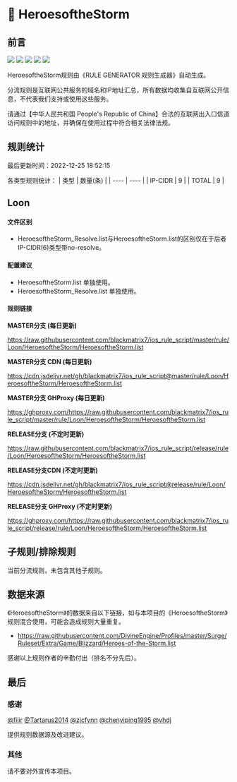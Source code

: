 # 🧸 HeroesoftheStorm

## 前言

![](https://shields.io/badge/-移除重复规则-ff69b4) ![](https://shields.io/badge/-DOMAIN与DOMAIN--SUFFIX合并-green) ![](https://shields.io/badge/-DOMAIN--SUFFIX间合并-critical) ![](https://shields.io/badge/-DOMAIN--SUFFIX与DOMAIN--KEYWORD合并-blue) ![](https://shields.io/badge/-IP--CIDR(6)合并-blueviolet) 

HeroesoftheStorm规则由《RULE GENERATOR 规则生成器》自动生成。

分流规则是互联网公共服务的域名和IP地址汇总，所有数据均收集自互联网公开信息，不代表我们支持或使用这些服务。

请通过【中华人民共和国 People's Republic of China】合法的互联网出入口信道访问规则中的地址，并确保在使用过程中符合相关法律法规。

## 规则统计

最后更新时间：2022-12-25 18:52:15

各类型规则统计：
| 类型 | 数量(条)  | 
| ---- | ----  |
| IP-CIDR | 9  | 
| TOTAL | 9  | 


## Loon 

#### 文件区别
- HeroesoftheStorm_Resolve.list与HeroesoftheStorm.list的区别仅在于后者IP-CIDR(6)类型带no-resolve。

#### 配置建议
- HeroesoftheStorm.list 单独使用。
- HeroesoftheStorm_Resolve.list 单独使用。

#### 规则链接
**MASTER分支 (每日更新)**

https://raw.githubusercontent.com/blackmatrix7/ios_rule_script/master/rule/Loon/HeroesoftheStorm/HeroesoftheStorm.list

**MASTER分支 CDN (每日更新)**

https://cdn.jsdelivr.net/gh/blackmatrix7/ios_rule_script@master/rule/Loon/HeroesoftheStorm/HeroesoftheStorm.list

**MASTER分支 GHProxy (每日更新)**

https://ghproxy.com/https://raw.githubusercontent.com/blackmatrix7/ios_rule_script/master/rule/Loon/HeroesoftheStorm/HeroesoftheStorm.list

**RELEASE分支 (不定时更新)**

https://raw.githubusercontent.com/blackmatrix7/ios_rule_script/release/rule/Loon/HeroesoftheStorm/HeroesoftheStorm.list

**RELEASE分支CDN (不定时更新)**

https://cdn.jsdelivr.net/gh/blackmatrix7/ios_rule_script@release/rule/Loon/HeroesoftheStorm/HeroesoftheStorm.list

**RELEASE分支 GHProxy (不定时更新)**

https://ghproxy.com/https://raw.githubusercontent.com/blackmatrix7/ios_rule_script/release/rule/Loon/HeroesoftheStorm/HeroesoftheStorm.list

## 子规则/排除规则


当前分流规则，未包含其他子规则。

## 数据来源

《HeroesoftheStorm》的数据来自以下链接，如与本项目的《HeroesoftheStorm》规则混合使用，可能会造成规则大量重复。

- https://raw.githubusercontent.com/DivineEngine/Profiles/master/Surge/Ruleset/Extra/Game/Blizzard/Heroes-of-the-Storm.list


感谢以上规则作者的辛勤付出（排名不分先后）。

## 最后

### 感谢

[@fiiir](https://github.com/fiiir) [@Tartarus2014](https://github.com/Tartarus2014) [@zjcfynn](https://github.com/zjcfynn) [@chenyiping1995](https://github.com/chenyiping1995) [@vhdj](https://github.com/vhdj)

提供规则数据源及改进建议。

### 其他

请不要对外宣传本项目。